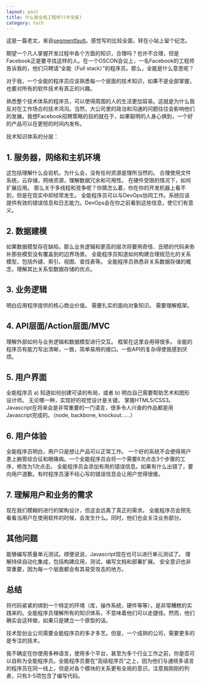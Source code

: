 ```yaml
---
layout: post
title: 什么是全栈工程师?(中文版)
category: tech
---
```


这是一篇老文，来自[segmentfault](http://segmentfault.com/blog/tony/1190000000418169)。感觉写的比较全面，转在小站上留个纪念。

期望一个凡人掌握开发过程中各个方面的知识，合理吗？也许不合理，但是Facebook正是要寻找这样的人。在一个OSCON会议上，一名Facebook的工程师告诉我的，他们只聘请“全能（Full stack）”的程序员。那么，全能是什么意思呢？

对于我，一个全能的程序员应该熟悉每一个层面的技术知识，如果不是全部掌握，也要对所有的软件技术有真正的兴趣。



熟悉整个技术体系的程序员，可以使得周围的人的生活更加容易。这就是为什么我反对在工作场合的技术鸿沟。当然，大公司里的政治和沟通的问题往往会影响他们的发展。我想Facebook招聘策略的目的就在于，如果聪明的人身心俱到，一个好的产品可以在更短的时间内发布。

技术知识体系的分层：

## 1. 服务器，网络和主机环境

这包括理解什么会宕机，为什么会，没有任何资源是理所当然的。
合理使用文件系统，云存储，网络资源，理解数据冗余和可用性。
在硬件受限的情况下，如何扩展应用。
那么关于多线程和竞争呢？你猜怎么着，你在你的开发机器上看不到，但是在现实中却经常发生。
全能程序员可以与DevOps协同工作。系统应该提供有效的错误信息和日志能力。DevOps会在你之前看到这些信息，使它们有意义。
## 2. 数据建模

如果数据模型存在缺陷，那么业务逻辑和更高的层次将要用奇怪、丑陋的代码来弥补那些模型没有覆盖到的边界场景。
全能程序员知道如何构建合理规范化的关系模型，包括外键、索引、视图、查找表等。
全能程序员熟悉非关系数据存储的概念，理解其比关系型数据存储的优点。

## 3. 业务逻辑

明白应用程序提供的核心商业价值。
需要扎实的面向对象知识。
需要理解框架。

## 4. API层面/Action层面/MVC

理解外部如何与业务逻辑和数据模型进行交互。
框架在这里会用得很多。
全能的程序员有能力写出清晰，一致，简单易用的接口。一些API的复杂得使我感到厌烦。

## 5. 用户界面

全能程序员
a) 知道如何创建可读的布局，或者
b) 明白自己需要帮助艺术和图形设计师。
无论哪一种，实现好的视觉设计是关键。
掌握HTML5/CSS3。
Javascript在将来会是非常重要的一门语言，很多令人兴奋的作品都是用Javascript完成的。（node, backbone, knockout……）

## 6. 用户体验

全能程序员明白，用户只是想让产品可以正常工作。
一个好的系统不会使得用户患上腕管综合征和眼痛病。一个全能程序员会将一个需要8次点击3个步骤的工序，修改为1次点击。
全能程序员会添加有用的错误信息。如果有什么出错了，要向用户道歉。有时程序员漫不经心写的错误信息会让用户觉得很傻。

## 7. 理解用户和业务的需求

现在我们模糊的进行的架构设计，但这会远离了真正的需求。
全能程序员会预先看看当用户在使用软件的时候，会发生什么。同时，他们也会关注业务部分。

## 其他问题

能够编写质量单元测试。顺便说说，Javascript现在也可以进行单元测试了。
理解持续自动化集成，包括构建应用，测试，编写文档和部署扩展。
安全意识也非常重要，因为每一个层面都会有其易受攻击的地方。

## 总结

将代码紧紧的绑到一个特定的环境（库，操作系统，硬件等等），是非常糟糕的实践来的。全能程序员理解所有的知识体系，不意味着他们可以走捷径。然而，他们确实会这样做，如果只是建立一个原型的话。

技术型创业公司需要全能程序员的多才多艺。但是，一个成熟的公司，需要更多的是专注的技术。

我不确定在你使用多种语言，使用多个平台，甚至为多个行业工作之前，你是否可以自称为全能程序员。全能程序员要在“高级程序员”之上，因为他们与通晓多语言的程序员在同一线上，但是对各个模块的关系更有全局的意识。注意我刚刚的列表，只有3-5项包含了编写代码。
